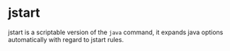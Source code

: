 # jstart
jstart is a scriptable version of the `java` command, it expands java options automatically with regard to jstart rules.
